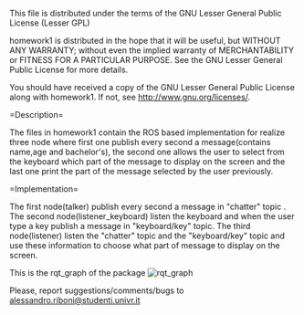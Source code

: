 This file is distributed under the terms of the GNU Lesser General Public License (Lesser GPL)

homework1 is distributed in the hope that it will be useful,
but WITHOUT ANY WARRANTY; without even the implied warranty of
MERCHANTABILITY or FITNESS FOR A PARTICULAR PURPOSE.  See the
GNU Lesser General Public License for more details.

You should have received a copy of the GNU Lesser General Public License
along with homework1. If not, see <http://www.gnu.org/licenses/>.

=Description=

The files in homework1 contain the ROS based implementation for
realize three node where first one publish every second a message(contains name,age and bachelor's),
the second one allows the user to select from the keyboard which part of the message to display on the screen
and the last one print the part of the message selected by the user previously.

=Implementation=

The first node(talker) publish every second a message in "chatter" topic .
The second node(listener_keyboard) listen the keyboard and when the user type a key publish a message in
"keyboard/key" topic.
The third node(listener) listen the "chatter" topic and the "keyboard/key" topic and use these information to choose
what part of message to display on the screen.

This is the rqt_graph of the package
![rqt_graph](images/rqt_graph_homework1.png)

Please, report suggestions/comments/bugs to<br>
alessandro.riboni@studenti.univr.it
